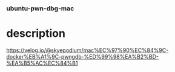 ### ubuntu-pwn-dbg-mac

# description
https://velog.io/@skyepodium/mac%EC%97%90%EC%84%9C-docker%EB%A1%9C-pwngdb-%ED%99%98%EA%B2%BD-%EA%B5%AC%EC%84%B1